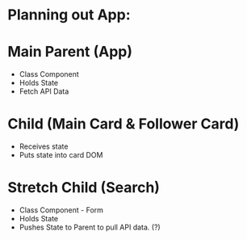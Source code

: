 # Planning out App:

# Main Parent (App)

- Class Component
- Holds State
- Fetch API Data

# Child (Main Card & Follower Card)

- Receives state
- Puts state into card DOM

# Stretch Child (Search)

- Class Component - Form
- Holds State
- Pushes State to Parent to pull API data. (?)
